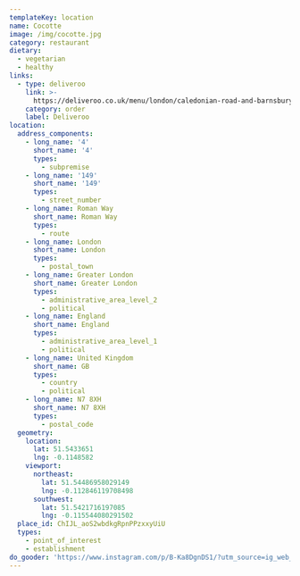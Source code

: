 ```yaml
---
templateKey: location
name: Cocotte
image: /img/cocotte.jpg
category: restaurant
dietary:
  - vegetarian
  - healthy
links:
  - type: deliveroo
    link: >-
      https://deliveroo.co.uk/menu/london/caledonian-road-and-barnsbury/cocotte-editions-isl-new?day=today&postcode=E58EG&time=ASAP
    category: order
    label: Deliveroo
location:
  address_components:
    - long_name: '4'
      short_name: '4'
      types:
        - subpremise
    - long_name: '149'
      short_name: '149'
      types:
        - street_number
    - long_name: Roman Way
      short_name: Roman Way
      types:
        - route
    - long_name: London
      short_name: London
      types:
        - postal_town
    - long_name: Greater London
      short_name: Greater London
      types:
        - administrative_area_level_2
        - political
    - long_name: England
      short_name: England
      types:
        - administrative_area_level_1
        - political
    - long_name: United Kingdom
      short_name: GB
      types:
        - country
        - political
    - long_name: N7 8XH
      short_name: N7 8XH
      types:
        - postal_code
  geometry:
    location:
      lat: 51.5433651
      lng: -0.1148582
    viewport:
      northeast:
        lat: 51.54486958029149
        lng: -0.112846119708498
      southwest:
        lat: 51.5421716197085
        lng: -0.115544080291502
  place_id: ChIJL_aoS2wbdkgRpnPPzxxyUiU
  types:
    - point_of_interest
    - establishment
do_gooder: 'https://www.instagram.com/p/B-Ka8DgnDS1/?utm_source=ig_web_copy_link'
---
```


